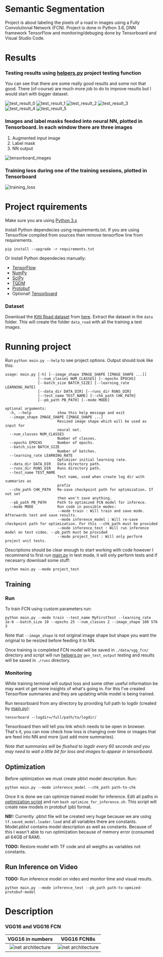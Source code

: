 # Semantic Segmentation

Project is about labeling the pixels of a road in images using a Fully Convolutional Network (FCN). Project is done in Python 3.6, DNN framework TensorFlow and monitoring/debuging done by Tensorboard and Visual Studio Code.

# Results

### Testing results using [helpers.py](helpers.py) project testing function

You can see that there are some really good results and some not that good. There (of-course) are much more job to do to improve results but I would start with bigger dataset.

![test_result_0](test_results/um_000005.png)
![test_result_1](test_results/um_000018.png)
![test_result_2](test_results/um_000032.png)
![test_result_3](test_results/uu_000010.png)
![test_result_4](test_results/uu_000025.png)
![test_result_5](test_results/uu_000030.png)

### Images and label masks feeded into neural NN, plotted in Tensorboard. In each window there are three images

1. Augmented input image
2. Label mask
3. NN output

![tensorboard_images](images/tensorboard_images.png)

### Training loss during one of the training sessions, plotted in Tensorboard

![training_loss](images/training_loss.png)

# Project rquirements

Make sure you are using [Python 3.x](https://www.python.org/)

Install Python dependecies using requirements.txt. If you are using Tensorflow compiled from sources then remove tensorflow line from requirements.

```pip install --upgrade -r requirements.txt```

Or install Python dependecies manually:

 - [TensorFlow](https://www.tensorflow.org/)
 - [NumPy](http://www.numpy.org/)
 - [SciPy](https://www.scipy.org/)
 - [TQDM](https://pypi.python.org/pypi/tqdm)
 - [Protobuf](https://github.com/google/protobuf/tree/master/python)
 - Optional! [Tensorboard](https://www.tensorflow.org/get_started/summaries_and_tensorboard)

### Dataset

Download the [Kitti Road dataset](http://www.cvlibs.net/datasets/kitti/eval_road.php) from [here](http://www.cvlibs.net/download.php?file=data_road.zip).  Extract the dataset in the `data` folder.  This will create the folder `data_road` with all the training a test images.

# Running project

Run `python main.py --help` to see project options. Output should look like this:

```
usage: main.py [-h] [--image_shape IMAGE_SHAPE [IMAGE_SHAPE ...]]
               [--num_classes NUM_CLASSES] [--epochs EPOCHS]
               [--batch_size BATCH_SIZE] [--learning_rate LEARNING_RATE]
               [--data_dir DATA_DIR] [--runs_dir RUNS_DIR]
               [--test_name TEST_NAME] [--chk_path CHK_PATH]
               [--pb_path PB_PATH] [--mode MODE]

optional arguments:
  -h, --help            show this help message and exit
  --image_shape IMAGE_SHAPE [IMAGE_SHAPE ...]
                        Resized image shape which will be used as input for
                        neural net.
  --num_classes NUM_CLASSES
                        Number of classes.
  --epochs EPOCHS       Number of epochs.
  --batch_size BATCH_SIZE
                        Number of batches.
  --learning_rate LEARNING_RATE
                        Optimizer initial learning rate.
  --data_dir DATA_DIR   Data directory path.
  --runs_dir RUNS_DIR   Runs directory path.
  --test_name TEST_NAME
                        Test name, used when create log dir with summaries as
                        prefix
  --chk_path CHK_PATH   Re-save checkpoint path for optimization. If not set
                        then won't save anything.
  --pb_path PB_PATH     Path to optimized FCN model for inferece.
  --mode MODE           Run code in possible modes:
                        --mode train : Will train and save mode. Afterwards test and save results.
                        --mode inference_model : Will re-save checkpoint path for optimization. For this --chk_path must be provided
                        --mode inference_test : Will run inference model on test video. --pb_path must be provided
                        --mode project_test : Will only perform project unit tests.
```

Descriptions should be clear enough to start working with code however I recommend to first run [main.py](main.py) in test mode, it will only perform tests and if necesarry download some stuff:

```
python main.py --mode project_test
```

## Training

### Run

To train FCN using custom parameters run:

```
python main.py --mode train --test_name MyFirstTest --learning_rate 1e-6 --batch_size 10 --epochs 25 --num_classes 2 --image_shape 160 576 3
```

Note that `--image_shape` is not original image shape but shape you want the original to be resized before feeding it to NN.

Once training is completed FCN model will be saved in `./data/vgg_fcn/` directory and script will run [helpers.py](helpers.py) `gen_test_output` testing and results will be saved in `./runs` directory.

### Monitoring

While training terminal will output loss and some other useful information be may want ot get more insights of what's going in. For this I've created Tensorflow summaries and they are updating while model is being trained.

Run tensorboard from any directory by providing full path to logdir (created by [main.py](main.py)):

```
tensorboard --logdir=/full/path/to/logdir/
```

Tensorboard then will tell you link which needs to be open in browser. That's it, you can now check how loss is changing over time or images that are feed into NN and more (just add more summaries).

_Note that summaries will be flushed to logdir every 60 seconds and you may need to wait a little bit for loss and images to appear in tensorboard._ 

## Optimization

Before optimization we must create pbtxt model description. Run:

```
python main.py --mode inference_model --chk_path path-to-chk
```

Once it is done we can optimize trained model for inference. Edit all paths in [optimization script](optimize_for_inference.sh) and run `bash optimize_for_inference.sh`. This script will create new models in protobuf (pb) format.

__NB!:__ Currently .pbtxt file will be created very huge because we are using `tf.saved_model.loader.load` and all variables there are constants. Model.pbtxt contains model description as well as constants. Because of this I wasn't able to run optimization because of memory error (consumed all 64GB of RAM).

__TODO:__ Restore model with TF code and all weigths as variables not constants.

## Run Inference on Video

__TODO:__ Run inference model on video and monitor time and visual results.

```
python main.py --mode inference_test --pb_path path-to-opmized-protobuf-model
```

# Description

### VGG16 and VGG16 FCN

VGG16 in numbers           |  VGG16 FCN8s
:-------------------------:|:-------------------------:
![net architecture](images/vgg16_in_numbers.png)  |  ![net architecture](images/vgg16_fcn_architecture.png)